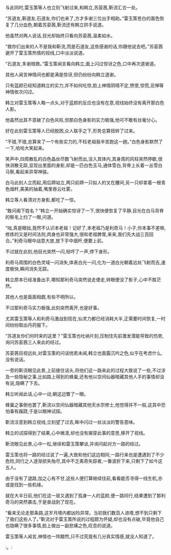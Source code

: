 
与此同时,雷玉策等人也立刻飞射过来,和韩立,苏荌茜,靳流汇合一处。

“苏道友,靳道友,石道友,你们也来了,方才多谢三位出手相助。”雷玉策苍白的面色恢复了几分血色,朝着苏荌茜,靳流还有韩立拱手说道。

他虽然对两人说话,目光却始终只看向苏荌茜,温柔如水。

“救你们出来的人不是我和靳流,而是石道友,这些感谢的话,你跟他说去吧。”苏荌茜避开了雷玉策热情的视线,口中淡淡说道。

“石道友,多谢相救。”雷玉策闻言看向韩立,面上闪过惊讶之色,口中再次道谢道。

其他人闻言神情间也都是满是惊讶,但仍纷纷向韩立道谢。

只有蓝颜已经知道韩立的实力,并不如何吃惊,脸上神情阴晴不定,愤恨,惊慌,忌惮等神情依次闪过。

韩立对雷玉策等人略一点头,对于蓝颜的反应也没有在意,视线始终没有离开那白色人影。

他虽然出其不意破了白色风柱,但那白色身影的实力极强,他可不敢有丝毫分心。

好在此刻雷玉策等人已经脱困,众人联手之下,形势总算扭转了过来。

“不错,不错,总算来了一个有些实力的,不枉老祖我辛苦跑这一趟。”白色身影默然了一下,哈哈大笑起来。

笑声中,四周散乱的白色晶丝尽数飞射而出,没入其体内,其身周的风柱突然停歇,很快消散无踪,显现出里面的身影,却是一匹白色玉马,通体雪白,背脊上长着一丛雪白马鬃,看起来异常神骏。

白马此刻人立而起,用后蹄站立,两只前蹄一只拟人的叉在腰间,另一只却拿着一根青色烟杆,美美的抽着,嘴里吞云吐雾。

韩立等人看清对方身影,都吃了一惊。

“敢问阁下姓名？”韩立一开始确实惊讶了一下,很快便恢复了平静,目光在白马背脊的鬃毛上扫了一眼,问道。

“咄,真是眼拙,竟然不认识本老祖！记好了,本老祖乃是利奇马！小子,你本事不差嘛,修炼的又是时间法则,肉身也非常强大,很和老祖脾胃,来来,我们先大战三百回合。”利奇马眼中战意大放,放下手中烟杆,便要上前。

不过就在此刻,他目光突然一闪,轻哼了一声,停下身形。

利奇马周围的白色灵域一闪消失,体表白光一闪,化为一道白光朝着远处飞射而去,速度极快,瞬间消失无踪。

韩立原本已经准备出手,哪知那利奇马突然说走便走,转眼便没了影子,心中不胜茫然。

其他人也是面面相觑,有些不明所以。

不过那利奇马实力极强,此刻突然离开,也是好事。

尤其雷玉策等人和利奇马激战到现在,仙灵力都已经消耗大半,正需要时间恢复,一时间纷纷取出丹药服下。

“苏道友你们何时来的这里？”雷玉策也吐纳片刻,压制住先前激发潜能导致的伤势,询问苏荌茜三人来此的经过。

苏荌茜目视远处,对雷玉策的问话恍若未闻,韩立也面露沉吟之色,似乎在考虑什么,没有说话。

一旁的靳流眼见此景,上前接住话头,将他们这一路来此的过程大致说了一些,不过涉及一些隐秘之事,比如路上得到的蜂巢,还有他以空间仙器暗藏其他人手的事情却没有说,隐瞒了下去。

韩立听闻此话,心中一动,朝这边瞥了一眼。

蜂巢之事倒也罢了,靳流以空间仙器暗藏其他天水宗修士,他觉得并不一般,这其中恐怕事有蹊跷,于是以眼神试探。

靳流注意到韩立视线,立刻望了过去,眸中闪过一丝淡淡的警告意味。

韩立的试探得到了结果,心中微凛,却也没有揭穿此事的意思,移开了视线。

靳流眼见此景,心中一松,继续和雷玉策攀谈,并询问起对方一路的经过。

雷玉策也将一路的经过说了一遍,大致和他们这边相同,一路行来也是遭遇到了不少危险,同行之人逐渐损失殆尽,其中不乏离奇失踪者,一番波折下来,只剩下了如今这五人。

由于没有了退路,加之心有不甘,这些人便打算继续往前,看看能否寻得一线生机,亦或是找到一些机缘。

就在大半日前,他们在这一层又遇到了孤身一人的蓝颜,便一路同行,结果遭到了那利奇马的突然袭击,于是奋战到了现在。

“看来无论走那条路,这岁月塔内都凶险异常。当初我们数百人进塔,想不到只剩下了我们这些人了。”靳流对于雷玉策所说的过程颇为怀疑,却也没有点破,毕竟他自己也隐瞒了很多事情,脸上做出一副悲痛之色,叹息的说道。

雷玉策等人闻言,神情也一阵黯然,只不过究竟有几分真实情感,就没人知道了。

:。: